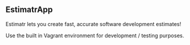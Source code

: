 ## EstimatrApp

Estimatr lets you create fast, accurate software development estimates!

Use the built in Vagrant environment for development / testing purposes.